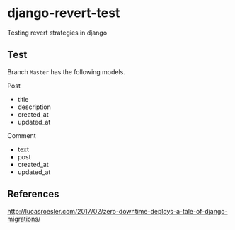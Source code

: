 # django-revert-test
Testing revert strategies in django

## Test

Branch `Master` has the following models.

Post
- title
- description
- created_at
- updated_at

Comment
- text
- post
- created_at
- updated_at

## References
http://lucasroesler.com/2017/02/zero-downtime-deploys-a-tale-of-django-migrations/
